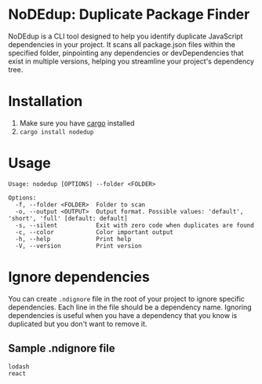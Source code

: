 # NoDEdup: Duplicate Package Finder

NoDEdup is a CLI tool designed to help you identify duplicate JavaScript dependencies in your project. It scans all
package.json files within the specified folder, pinpointing any dependencies or devDependencies that exist in multiple
versions, helping you streamline your project's dependency tree.

# Installation

1. Make sure you
   have [cargo](https://doc.rust-lang.org/book/ch01-01-installation.html#installing-rustup-on-linux-or-macos) installed
2. ```cargo install nodedup```

# Usage

```
Usage: nodedup [OPTIONS] --folder <FOLDER>

Options:
  -f, --folder <FOLDER>  Folder to scan
  -o, --output <OUTPUT>  Output format. Possible values: 'default', 'short', 'full' [default: default]
  -s, --silent           Exit with zero code when duplicates are found
  -c, --color            Color important output
  -h, --help             Print help
  -V, --version          Print version
```

# Ignore dependencies

You can create `.ndignore` file in the root of your project to ignore specific dependencies. Each line in the file
should
be a dependency name.
Ignoring dependencies is useful when you have a dependency that you know is duplicated but you don't want to remove it.

## Sample .ndignore file

```
lodash
react
```